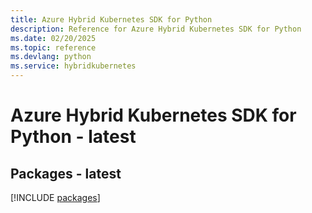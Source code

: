 ```yaml
---
title: Azure Hybrid Kubernetes SDK for Python
description: Reference for Azure Hybrid Kubernetes SDK for Python
ms.date: 02/20/2025
ms.topic: reference
ms.devlang: python
ms.service: hybridkubernetes
---
```

# Azure Hybrid Kubernetes SDK for Python - latest
## Packages - latest
[!INCLUDE [packages](hybrid-kubernetes-index.md)]